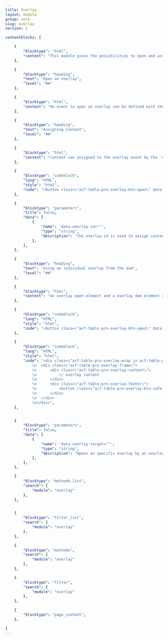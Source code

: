 ```yaml
---
title: Overlay
layout: module
group: core
slug: overlay
version: 1

contentblocks: [

	{
		"blocktype": "html",
		"content": "This module gives the possibilities to open and assign content to an default overlay with dynamic content. It comes also with the possibility to use an individual overlay of the dom."
	},

	{
		"blocktype": "heading",
		"text": "Open an overlay",
		"level": "##"
	},

	{
		"blocktype": "html",
		"content": "An event to open an overlay can be defined with the class `.acf-table-pro-btn-overlay`. This opens and empty overlay to which content can be defined."
	},

	{
		"blocktype": "heading",
		"text": "Assigning Content",
		"level": "##"
	},

	{
		"blocktype": "html",
		"content": "Content can assigned to the overlay event by the `data-overlay-id=\"\"` attribute and some content defining methodes using this id."
	},

	{
		"blocktype": "codeblock",
		"lang": "HTML",
		"style": "html",
		"code": "<button class=\"acf-table-pro-overlay-btn-open\" data-overlay-id=\"footer-cell-options\">show footer cell options</button>",
	},

	{
		"blocktype": "parameters",
		"title": false,
		"data": [
			{
				"name": 'data-overlay-id=""',
				"type": "string",
				"description": "The overlay-id is used to assign content to that overlay by serveral methodes.",
			},
		],
	},

	{
		"blocktype": "heading",
		"text": "Using an individual overlay from the dom",
		"level": "##"
	},

	{
		"blocktype": "html",
		"content": "An overlay open element and a overlay dom element can be connected via the attribut:  `data-overlay-target=\"\"`."
	},

	{
		"blocktype": "codeblock",
		"lang": "HTML",
		"style": "html",
		"code": "<button class=\"acf-table-pro-overlay-btn-open\" data-overlay-target=\"<overlay-id>\">open overlay</button>",
	},

	{
		"blocktype": "codeblock",
		"lang": "HTML",
		"style": "html",
		"code": "<div class=\"acf-table-pro-overlay-wrap js-acf-table-pro-overlay\" data-overlay-target=\"<overlay-id>\">
			\n	<div class=\"acf-table-pro-overlay-frame\">
			\n		<div class=\"acf-table-pro-overlay-content\">
			\n			// overlay content
			\n 		</div>
			\n		<div class=\"acf-table-pro-overlay-footer\">
			\n			<button class=\"acf-table-pro-overlay-btn-safe button button-primary button-large\">Safe</button>
			\n		</div>
			\n	</div>
			\n</div>",
	},


	{
		"blocktype": "parameters",
		"title": false,
		"data": [
			{
				"name": 'data-overlay-target=""',
				"type": "string",
				"description": "Opens an specific overlay by an overlay-id. If the attribut is empty or not set, the default overlay will open."
			},
		],
	},

	{
		"blocktype": "methode_list",
		"search": {
			"module": "overlay"
		},
	},


	{
		"blocktype": "filter_list",
		"search": {
			"module": "overlay"
		},
	},

	{
		"blocktype": "methode",
		"search": {
			"module": "overlay"
		},
	},

	{
		"blocktype": "filter",
		"search": {
			"module": "overlay"
		},
	},

	{
		"blocktype": "page_content",
	},

]
---
```

